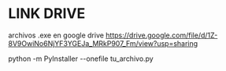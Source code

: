 # LINK DRIVE
archivos .exe en google drive
<https://drive.google.com/file/d/1Z-8V9OwiNo6NjYF3YGEJa_MRkP907_Fm/view?usp=sharing>

python -m PyInstaller --onefile tu_archivo.py
